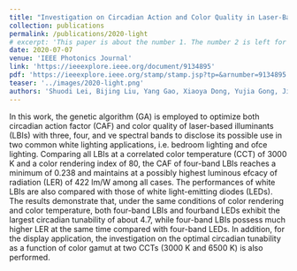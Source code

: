 ```yaml
---
title: "Investigation on Circadian Action and Color Quality in Laser-Based Illuminant for General Lighting and Display"
collection: publications
permalink: /publications/2020-light
# excerpt: 'This paper is about the number 1. The number 2 is left for future work.'
date: 2020-07-07
venue: 'IEEE Photonics Journal'
link: 'https://ieeexplore.ieee.org/document/9134895'
pdf: 'https://ieeexplore.ieee.org/stamp/stamp.jsp?tp=&arnumber=9134895'
teaser: '../images/2020-light.png'
authors: 'Shuodi Lei, Bijing Liu, Yang Gao, Xiaoya Dong, Yujia Gong, Jian Xu, Yunxin Xu, Dong Wang, Ziquan Guo, Tingzhu Wu, <b>Chenliang Zhou</b>, Zongjian Cai, Yijun Lu, Zhong Chen'
---
```

In this work, the genetic algorithm (GA) is employed to optimize both circadian action factor (CAF) and color quality of laser-based illuminants (LBIs) with three, four, and ve spectral bands to disclose its possible use in two common white lighting applications, i.e. bedroom lighting and ofce lighting. Comparing all LBIs at a correlated color temperature (CCT) of 3000 K and a color rendering index of 80, the CAF of four-band LBIs reaches a minimum of 0.238 and maintains at a possibly highest luminous efcacy of radiation (LER) of 422 lm/W among all cases. The performances of white LBIs are also compared with those of white light-emitting diodes (LEDs). The results demonstrate that, under the same conditions of color rendering and color temperature, both four-band LBIs and fourband LEDs exhibit the largest circadian tunability of about 4.7, while four-band LBIs possess much higher LER at the same time compared with four-band LEDs. In addition, for the display application, the investigation on the optimal circadian tunability as a function of color gamut at two CCTs (3000 K and 6500 K) is also performed.


  
